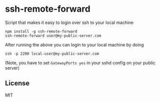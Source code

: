 # ssh-remote-forward

Script that makes it easy to login over ssh to your local machine

```
npm install -g ssh-remote-forward
ssh-remote-forward user@my-public-server.com
```

After running the above you can login to your local machine by doing

```
ssh -p 2200 local-user@my-public-server.com
```

(Note, you have to set `GatewayPorts yes` in your sshd config on your public server)

## License

MIT
